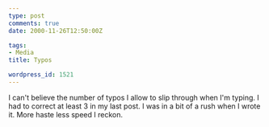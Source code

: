 ```yaml
---
type: post
comments: true
date: 2000-11-26T12:50:00Z

tags:
- Media
title: Typos

wordpress_id: 1521
---
```


I can't believe the number of typos I allow to slip through when I'm typing. I had to correct at least 3 in my last post. I was in a bit of a rush when I wrote it. More haste less speed I reckon. 
